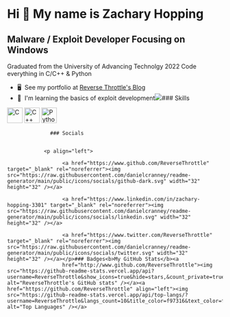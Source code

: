 Hi 👋 My name is Zachary Hopping
================================

Malware / Exploit Developer Focusing on Windows
-----------------------------------------------

Graduated from the University of Advancing Technolgy 2022 Code everything in C/C++ & Python

*   🖥️  See my portfolio at [Reverse Throttle's Blog](http://zhopp533.gitbook.io/blog/)
*   🧠  I'm learning the basics of exploit development<a href="https://www.twitter.com/ReverseThrottle" target="_blank" rel="noreferrer"><img
                  src="https://img.shields.io/twitter/follow/ReverseThrottle?logo=twitter&style=for-the-badge&color=84cc16&labelColor=1c1917"
                /></a>### Skills 
<p align="left">
<a href="https://docs.microsoft.com/en-us/cpp/?view=msvc-170" target="_blank" rel="noreferrer"><img src="https://raw.githubusercontent.com/danielcranney/readme-generator/main/public/icons/skills/c-colored.svg" width="36" height="36" alt="C" /></a>
<a href="https://docs.microsoft.com/en-us/cpp/?view=msvc-170" target="_blank" rel="noreferrer"><img src="https://raw.githubusercontent.com/danielcranney/readme-generator/main/public/icons/skills/cplusplus-colored.svg" width="36" height="36" alt="C++" /></a>
<a href="https://www.python.org/" target="_blank" rel="noreferrer"><img src="https://raw.githubusercontent.com/danielcranney/readme-generator/main/public/icons/skills/python-colored.svg" width="36" height="36" alt="Python" /></a>
</p>
                    
                  ### Socials
                  
                  
                <p align="left">
                          
                      <a href="https://www.github.com/ReverseThrottle" target="_blank" rel="noreferrer"><img src="https://raw.githubusercontent.com/danielcranney/readme-generator/main/public/icons/socials/github-dark.svg" width="32" height="32" /></a>
                          
                      <a href="https://www.linkedin.com/in/zachary-hopping-3301" target="_blank" rel="noreferrer"><img src="https://raw.githubusercontent.com/danielcranney/readme-generator/main/public/icons/socials/linkedin.svg" width="32" height="32" /></a>
                          
                      <a href="https://www.twitter.com/ReverseThrottle" target="_blank" rel="noreferrer"><img src="https://raw.githubusercontent.com/danielcranney/readme-generator/main/public/icons/socials/twitter.svg" width="32" height="32" /></a></p>### Badges<b>My GitHub Stats</b><a
                      href="http://www.github.com/ReverseThrottle"><img src="https://github-readme-stats.vercel.app/api?username=ReverseThrottle&show_icons=true&hide=stars,&count_private=true&title_color=f97316&text_color=ffffff&icon_color=84cc16&bg_color=1c1917&hide_border=true&show_icons=true" alt="ReverseThrottle's GitHub stats" /></a><a href="https://github.com/ReverseThrottle" align="left"><img src="https://github-readme-stats.vercel.app/api/top-langs/?username=ReverseThrottle&langs_count=10&title_color=f97316&text_color=ffffff&icon_color=84cc16&bg_color=1c1917&hide_border=true&locale=en&custom_title=Top%20%Languages" alt="Top Languages" /></a>
